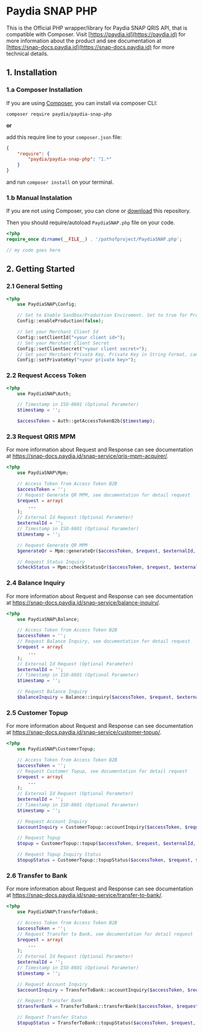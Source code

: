Paydia SNAP PHP
===============

This is the Official PHP wrapper/library for Paydia SNAP QRIS API, that is compatible with Composer. Visit [https://paydia.id](https://paydia.id) for more information about the product and see documentation at [https://snap-docs.paydia.id](https://snap-docs.paydia.id) for more technical details.

## 1. Installation

### 1.a Composer Installation

If you are using [Composer](https://getcomposer.org), you can install via composer CLI:

```
composer require paydia/paydia-snap-php
```

**or**

add this require line to your `composer.json` file:

```json
{
    "require": {
        "paydia/paydia-snap-php": "1.*"
    }
}
```

and run `composer install` on your terminal.

### 1.b Manual Instalation

If you are not using Composer, you can clone or [download](https://github.com/Paydia/paydia-snap-php/archive/master.zip) this repository.

Then you should require/autoload `PaydiaSNAP.php` file on your code.

```php
<?php
require_once dirname(__FILE__) . '/pathofproject/PaydiaSNAP.php';

// my code goes here
```

## 2. Getting Started

### 2.1 General Setting

```php
<?php
    use PaydiaSNAP\Config;

    // Set to Enable Sandbox/Production Enviroment. Set to true for Production Environment
    Config::enableProduction(false);

    // Set your Merchant Client Id
    Config::setClientId("<your client id>");
    // Set your Merchant Client Secret
    Config::setClientSecret("<your client secret>");
    // Set your Merchant Private Key. Private Key in String Format, can use https://www.samltool.com/format_privatekey.php for formatting Private Key as String
    Config::setPrivateKey("<your private key>");
```

### 2.2 Request Access Token

```php
<?php
    use PaydiaSNAP\Auth;

    // Timestamp in ISO-8601 (Optional Parameter)
    $timestamp = '';

    $accessToken = Auth::getAccessTokenB2b($timestamp);
```

### 2.3 Request QRIS MPM

For more information about Request and Response can see documentation at https://snap-docs.paydia.id/snap-service/qris-mpm-acquirer/.

```php
<?php
    use PaydiaSNAP\Mpm;

    // Access Token from Access Token B2B
    $accessToken = '';
    // Request Generate QR MPM, see documentation for detail request
    $request = array(
        ...
    );
    // External Id Request (Optional Parameter)
    $externalId = '';
    // Timestamp in ISO-8601 (Optional Parameter)
    $timestamp = '';

    // Request Generate QR MPM
    $generateQr = Mpm::generateQr($accessToken, $request, $externalId, $timestamp);

    // Request Status Inquiry
    $checkStatus = Mpm::checkStatusQr($accessToken, $request, $externalId, $timestamp);
```

### 2.4 Balance Inquiry

For more information about Request and Response can see documentation at https://snap-docs.paydia.id/snap-service/balance-inquiry/.

```php
<?php
    use PaydiaSNAP\Balance;

    // Access Token from Access Token B2B
    $accessToken = '';
    // Request Balance Inquiry, see documentation for detail request
    $request = array(
        ...
    );
    // External Id Request (Optional Parameter)
    $externalId = '';
    // Timestamp in ISO-8601 (Optional Parameter)
    $timestamp = '';

    // Request Balance Inquiry
    $balanceInquiry = Balance::inquiry($accessToken, $request, $externalId, $timestamp);
```

### 2.5 Customer Topup

For more information about Request and Response can see documentation at https://snap-docs.paydia.id/snap-service/customer-topup/.

```php
<?php
    use PaydiaSNAP\CustomerTopup;

    // Access Token from Access Token B2B
    $accessToken = '';
    // Request Customer Topup, see documentation for detail request
    $request = array(
        ...
    );
    // External Id Request (Optional Parameter)
    $externalId = '';
    // Timestamp in ISO-8601 (Optional Parameter)
    $timestamp = '';

    // Request Account Inquiry
    $accountInquiry = CustomerTopup::accountInquiry($accessToken, $request, $externalId, $timestamp);

    // Request Topup
    $topup = CustomerTopup::topup($accessToken, $request, $externalId, $timestamp);

    // Request Topup Inquiry Status
    $topupStatus = CustomerTopup::topupStatus($accessToken, $request, $externalId, $timestamp);
```

### 2.6 Transfer to Bank

For more information about Request and Response can see documentation at https://snap-docs.paydia.id/snap-service/transfer-to-bank/.

```php
<?php
    use PaydiaSNAP\TransferToBank;

    // Access Token from Access Token B2B
    $accessToken = '';
    // Request Transfer to Bank, see documentation for detail request
    $request = array(
        ...
    );
    // External Id Request (Optional Parameter)
    $externalId = '';
    // Timestamp in ISO-8601 (Optional Parameter)
    $timestamp = '';

    // Request Account Inquiry
    $accountInquiry = TransferToBank::accountInquiry($accessToken, $request, $externalId, $timestamp);

    // Request Transfer Bank
    $transferBank = TransferToBank::transferBank($accessToken, $request, $externalId, $timestamp);

    // Request Transfer Status
    $topupStatus = TransferToBank::topupStatus($accessToken, $request, $externalId, $timestamp);
```
